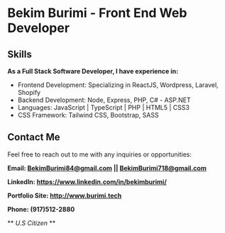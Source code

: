 # Bekim Burimi - Front End Web Developer

## Skills
**As a Full Stack Software Developer, I have experience in:**

* Frontend Development: Specializing in ReactJS, Wordpress, Laravel, Shopify
* Backend Development: Node, Express, PHP, C# - ASP.NET
* Languages: JavaScript | TypeScript | PHP | HTML5 | CSS3
* CSS Framework: Tailwind CSS, Bootstrap, SASS

## Contact Me

Feel free to reach out to me with any inquiries or opportunities:

**Email: BekimBurimi84@gmail.com || BekimBurimi718@gmail.com**

**LinkedIn: https://www.linkedin.com/in/bekimburimi/**

**Portfolio Site: http://www.burimi.tech**

**Phone: (917)512-2880**

** *U.S Citizen* **
